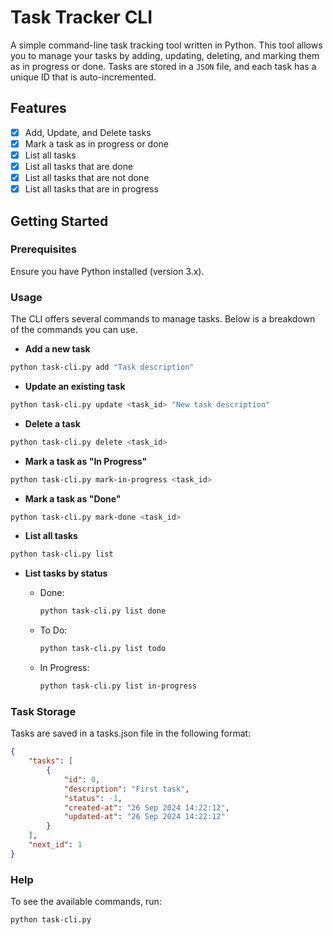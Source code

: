 # Task Tracker CLI

A simple command-line task tracking tool written in Python. This tool allows you to manage your tasks by adding, updating, deleting, and marking them as in progress or done. Tasks are stored in a `JSON` file, and each task has a unique ID that is auto-incremented.

## Features

- [x] Add, Update, and Delete tasks
- [x] Mark a task as in progress or done
- [x] List all tasks
- [x] List all tasks that are done
- [x] List all tasks that are not done
- [x] List all tasks that are in progress

## Getting Started

### Prerequisites

Ensure you have Python installed (version 3.x).

### Usage

The CLI offers several commands to manage tasks. Below is a breakdown of the commands you can use.

- **Add a new task**

```bash
python task-cli.py add "Task description"
```

- **Update an existing task**

```bash
python task-cli.py update <task_id> "New task description"
```

- **Delete a task**

```bash
python task-cli.py delete <task_id>
```

- **Mark a task as "In Progress"**

```bash
python task-cli.py mark-in-progress <task_id>
```

- **Mark a task as "Done"**

```bash
python task-cli.py mark-done <task_id>
```

- **List all tasks**

```bash
python task-cli.py list
```

- **List tasks by status**
  - Done:

    ```bash
    python task-cli.py list done
    ```

  - To Do:

    ```bash
    python task-cli.py list todo
    ```

  - In Progress:

    ```bash
    python task-cli.py list in-progress
    ```

### Task Storage

Tasks are saved in a tasks.json file in the following format:

```json
{
    "tasks": [
        {
            "id": 0,
            "description": "First task",
            "status": -1,
            "created-at": "26 Sep 2024 14:22:12",
            "updated-at": "26 Sep 2024 14:22:12"
        }
    ],
    "next_id": 1
}
```

### Help

To see the available commands, run:

```bash
python task-cli.py
```
